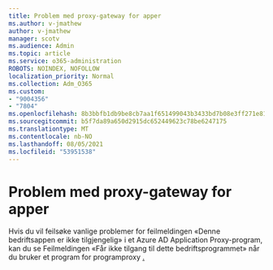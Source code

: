 ```yaml
---
title: Problem med proxy-gateway for apper
ms.author: v-jmathew
author: v-jmathew
manager: scotv
ms.audience: Admin
ms.topic: article
ms.service: o365-administration
ROBOTS: NOINDEX, NOFOLLOW
localization_priority: Normal
ms.collection: Adm_O365
ms.custom:
- "9004356"
- "7804"
ms.openlocfilehash: 8b3bbfb1db9be8cb7aa1f651499043b3433bd7b08e3ff271e810c591b6f74acf
ms.sourcegitcommit: b5f7da89a650d2915dc652449623c78be6247175
ms.translationtype: MT
ms.contentlocale: nb-NO
ms.lasthandoff: 08/05/2021
ms.locfileid: "53951538"
---
```

# <a name="app-proxy-gateway-issue"></a>Problem med proxy-gateway for apper

Hvis du vil feilsøke vanlige problemer for feilmeldingen «Denne bedriftsappen er ikke tilgjengelig» i et Azure AD Application Proxy-program, kan du se Feilmeldingen «Får ikke tilgang til dette bedriftsprogrammet» når du bruker et program for programproxy [.](https://docs.microsoft.com/azure/active-directory/manage-apps/application-proxy-sign-in-bad-gateway-timeout-error)
